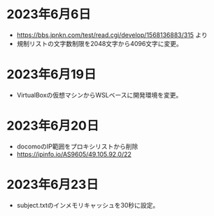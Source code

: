 # 2023年6月6日

- https://bbs.jpnkn.com/test/read.cgi/develop/1568136883/315 より
- 規制リストの文字数制限を2048文字から4096文字に変更。

# 2023年6月19日

- VirtualBoxの仮想マシンからWSLベースに開発環境を変更。

# 2023年6月20日

- docomoのIP範囲をプロキシリストから削除
- https://ipinfo.io/AS9605/49.105.92.0/22

# 2023年6月23日

- subject.txtのインメモリキャッシュを30秒に設定。

